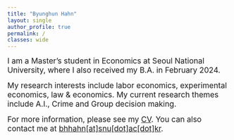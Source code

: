 ```yaml
---
title: "Byunghun Hahn"
layout: single
author_profile: true
permalink: /
classes: wide
---
```


<p><span style="font-size:13pt;">
I am a Master’s student in Economics at Seoul National University, where I also received my B.A. in February 2024. </span></p>
  
<p><span style="font-size:13pt;">
My research interests include labor economics, experimental economics, law & economics. My current research themes include A.I., Crime and Group decision making.
</span></p>


<p><span style="font-size:13pt;"> 
For more information, please see my <a href="https://ByunghunHahn.github.io/cv/CV_BH.pdf">CV</a>. You can also contact me at <a href="mailto:bhhahn@snu.ac.kr">bhhahn[at]snu[dot]ac[dot]kr</a>.
</span></p>
